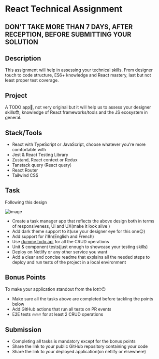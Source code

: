 # React Technical Assignment

## DON'T TAKE MORE THAN 7 DAYS, AFTER RECEPTION, BEFORE SUBMITTING YOUR SOLUTION

## Description

This assignment will help in assessing your technical skills. From designer touch to code structure, ES6+ knowledge and React mastery, last but not least proper test coverage.

## Project

A TODO app🤪, not very original but it will help us to assess your designer skills😎, knowledge of React frameworks/tools and the JS ecosystem in general.

## Stack/Tools

- React with TypeScript or JavaScript, choose whatever you're more comfortable with
- Jest & React Testing Library
- Zustand, React context or Redux
- Tanstack query (React query)
- React Router
- Tailwind CSS

## Task

Following this design

![image](https://github.com/user-attachments/assets/e8b88ba3-b583-47ce-b191-a1f641540713)

- Create a task manager app that reflects the above design both in terms of responsiveness, UI and UX(make it look alive )
- Add dark theme support to it(use your designer eye for this one😉)
- Add support for i18n(English and French)
- Use [dummy todo api](https://dummyjson.com/docs/todos) for all the CRUD operations
- Unit & component tests(just enough to showcase your testing skills)
- Deploy on Netlify or any other service you want
- Add a clear and concise readme that explains all the needed steps to deploy and run tests of the project in a local environment

## Bonus Points

To make your application standout from the lot🤓😉

- Make sure all the tasks above are completed before tackling the points below
- Add GitHub actions that run all tests on PR events
- E2E tests 🔥🔥🔥 for at least 2 CRUD operations

## Submission

- Completing all tasks is mandatory except for the bonus points
- Share the link to your public GitHub repository containing your code
- Share the link to your deployed application(on netlify or elsewhere)
